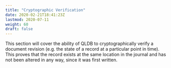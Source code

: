 ```yaml
---
title: "Cryptographic Verification"
date: 2020-02-21T18:41:23Z
lastmod: 2020-07-11
weight: 60
draft: false
---
```


This section will cover the ability of QLDB to cryptographically verify a document revision (e.g. the state of a record at a particular point in time). This proves that the record exists at the same location in the journal and has not been altered in any way, since it was first written.

